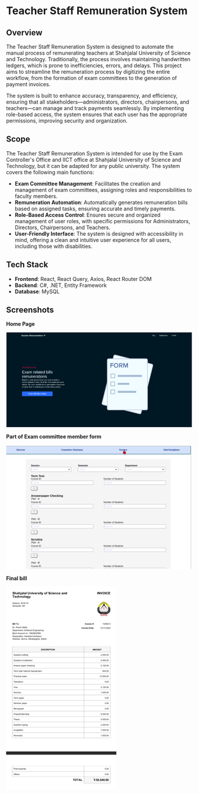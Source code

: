 # Teacher Staff Remuneration System

## Overview

The Teacher Staff Remuneration System is designed to automate the manual process of remunerating teachers at Shahjalal University of Science and Technology. Traditionally, the process involves maintaining handwritten ledgers, which is prone to inefficiencies, errors, and delays. This project aims to streamline the remuneration process by digitizing the entire workflow, from the formation of exam committees to the generation of payment invoices.

The system is built to enhance accuracy, transparency, and efficiency, ensuring that all stakeholders—administrators, directors, chairpersons, and teachers—can manage and track payments seamlessly. By implementing role-based access, the system ensures that each user has the appropriate permissions, improving security and organization.

## Scope

The Teacher Staff Remuneration System is intended for use by the Exam Controller's Office and IICT office at Shahjalal University of Science and Technology, but it can be adapted for any public university. The system covers the following main functions:

- **Exam Committee Management**: Facilitates the creation and management of exam committees, assigning roles and responsibilities to faculty members.
- **Remuneration Automation**: Automatically generates remuneration bills based on assigned tasks, ensuring accurate and timely payments.
- **Role-Based Access Control**: Ensures secure and organized management of user roles, with specific permissions for Administrators, Directors, Chairpersons, and Teachers.
- **User-Friendly Interface**: The system is designed with accessibility in mind, offering a clean and intuitive user experience for all users, including those with disabilities.

## Tech Stack

- **Frontend**: React, React Query, Axios, React Router DOM
- **Backend**: C#, .NET, Entity Framework
- **Database**: MySQL

## Screenshots

**Home Page**

![alt text](image.png)

**Part of Exam committee member form**

![alt text](image-2.png)

**Final bill**

![alt text](image-1.png)

